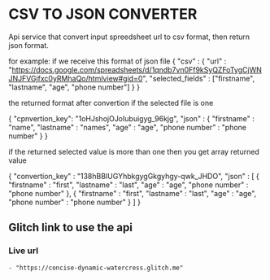 # CSV TO JSON CONVERTER

Api service that convert input spreedsheet url to csv format, then return json format.

for example: if we receive this format of json file
  {
    "csv" : {
      "url" : "https://docs.google.com/spreadsheets/d/1qndb7vn0Ff9kSyQZFoTygCjWNJNJFVGjfxc0yRMhaQo/htmlview#gid=0",
      "selected_fields" : ["firstname", "lastname", "age", "phone number"]
      }
  }
  
  
  the returned format after convertion if the selected file is one
  
  {
    "cpnvertion_key": "1oHJshojOJoIubuigyg_96kjg",
    "json" : {
      "firstname" : "name",
      "lastname" : "names",
      "age" : "age",
      "phone number" : "phone number"
      }
   }
   
   
   if the returned selected value is more than one then you get array returned value
   
   {
      "convertion_key" : "138hBBIUGYhbkgygGkgyhgy-qwk_JHDO",
      "json" : [
          {
            "firstname" : "first",
            "lastname" : "last",
            "age" : "age",
            "phone number" : "phone number"
            },
            {
            "firstname" : "first",
            "lastname" : "last",
            "age" : "age",
            "phone number" : "phone number"
            }
        ]
     }
     
   ## Glitch link to use the api
     
   ### Live url
    - "https://concise-dynamic-watercress.glitch.me"
